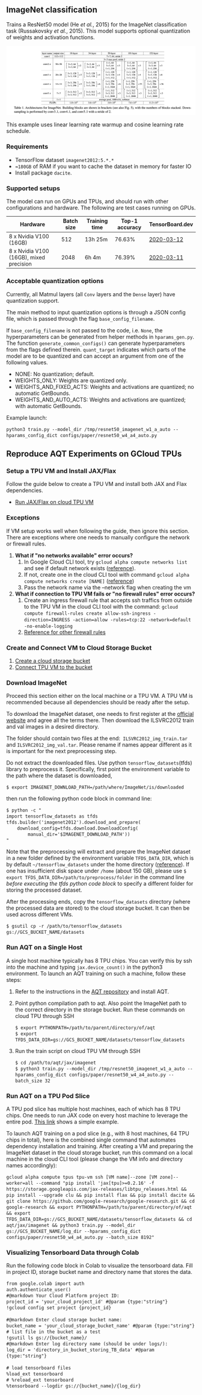 ## ImageNet classification

Trains a ResNet50 model (He *et al.*, 2015) for the ImageNet classification task
(Russakovsky *et al.*, 2015). This model supports optional quantization of
weights and activation functions.

![Architectures for Imagenet](./imagenet.png)

This example uses linear learning rate warmup and cosine learning rate schedule.

### Requirements
* TensorFlow dataset `imagenet2012:5.*.*`
* `≈180GB` of RAM if you want to cache the dataset in memory for faster IO
* Install package `dacite`.

### Supported setups

The model can run on GPUs and TPUs, and should run with other configurations and
hardware. The following are test cases running on GPUs.

| Hardware | Batch size | Training time | Top-1 accuracy  | TensorBoard.dev |
| --- | --- | --- | --- | --- |
| 8 x Nvidia V100 (16GB)  | 512  |  13h 25m  | 76.63% | [2020-03-12](https://tensorboard.dev/experiment/jrvtbnlETgai0joLBXhASw/) |
| 8 x Nvidia V100 (16GB), mixed precision  | 2048  | 6h 4m | 76.39% | [2020-03-11](https://tensorboard.dev/experiment/F5rM1GGQRpKNX207i30qGQ/) |

### Acceptable quantization options

Currently, all Matmul layers (all `Conv` layers and the `Dense` layer) have
quantization support.

The main method to input quantization options is through a JSON config file,
which is passed through the flag `base_config_filename`.

If `base_config_filename` is not passed to the code, i.e. `None`, the
hyperparameters can be generated from helper methods in `hparams_gen.py`. The
function `generate_common_configs()` can generate hyperparameters from the flags
defined therein. `quant_target` indicates which parts of the model are to be
quantized and can accept an argument from one of the following values.

- NONE: No quantization; default.
- WEIGHTS_ONLY: Weights are quantized only.
- WEIGHTS_AND_FIXED_ACTS: Weights and activations are quantized; no automatic GetBounds.
- WEIGHTS_AND_AUTO_ACTS: Weights and activations are quantized; with automatic GetBounds.

Example launch:
```
python3 train.py --model_dir /tmp/resnet50_imagenet_w1_a_auto --hparams_config_dict configs/paper/resnet50_w4_a4_auto.py
```



## Reproduce AQT Experiments on GCloud TPUs


### Setup a TPU VM and Install JAX/Flax

Follow the guide below  to create a TPU VM and install both JAX and Flax dependencies.

* [Run JAX/Flax on cloud TPU VM](https://cloud.google.com/tpu/docs/jax-quickstart-tpu-vm)


### Exceptions

If VM setup works well when following the guide, then ignore this section. There are exceptions where one needs to manually configure the network or firewall rules.



1. **What if "no networks available" error occurs?**
    1. In Google Cloud CLI tool, try `gcloud alpha compute networks list` and see if default network exists ([reference](https://cloud.google.com/sdk/gcloud/reference/alpha/compute/networks/list)).
    2. If not, create one in the cloud CLI tool with command `gcloud alpha compute networks create [NAME]` ([reference](https://cloud.google.com/sdk/gcloud/reference/alpha/compute/networks/create))
    3. Pass the network name via the –network flag when creating the vm
2. **What if connection to TPU VM fails or "no firewall rules" error occurs?**
    1. Create an ingress firewall rule that accepts ssh traffics from outside to the TPU VM in the cloud CLI tool with the command:  `gcloud compute firewall-rules create allow-ssh-ingress -direction=INGRESS -action=allow -rules=tcp:22 -network=default -no-enable-logging`
    2. [Reference for other firewall rules](https://cloud.google.com/vpc/docs/using-firewalls#console)


### Create and Connect VM to Cloud Storage Bucket



1. [Create a cloud storage bucket](https://cloud.google.com/storage/docs/creating-buckets)
2. [Connect TPU VM to the bucket](https://cloud.google.com/tpu/docs/storage-buckets#console)


### Download ImageNet

Proceed this section either on the local machine or a TPU VM. A TPU VM is recommended because all dependencies should be ready after the setup.

To download the ImageNet dataset, one needs to first register at the [official website](https://www.image-net.org/) and agree all the terms there. Then download the ILSVRC2012 train and val images in a desired directory.

The folder should contain two files at the end:` ILSVRC2012_img_train.tar` and `ILSVRC2012_img_val.tar`. Please rename if names appear different as it is important for the next preprocessing step.

Do not extract the downloaded files. Use python `tensorflow_datasets`(tfds) library to preprocess it. Specifically, first point the environment variable to the path where the dataset is downloaded,
```
$ export IMAGENET_DOWNLOAD_PATH=/path/where/ImageNet/is/downloaded
```
then run the following python code block in command line:
```
$ python -c "
import tensorflow_datasets as tfds
tfds.builder('imagenet2012').download_and_prepare(
    download_config=tfds.download.DownloadConfig(
        manual_dir='$IMAGENET_DOWNLOAD_PATH'))
"
```

Note that the preprocessing will extract and prepare the ImageNet dataset in a new folder defined by the environment variable `TFDS_DATA_DIR`, which is by default `~/tensorflow_datasets` under the home directory ([reference](https://www.tensorflow.org/datasets/api_docs/python/tfds/core/DatasetBuilder)). If one has insufficient disk space under `/home` (about 150 GB), please use 
`$ export TFDS_DATA_DIR=/path/to/preprocess/folder` 
in the command line _before executing the tfds python code block_ to specify a different folder for storing the processed dataset.

After the processing ends, copy the `tensorflow_datasets` directory (where the processed data are stored) to the cloud storage bucket. It can then be used across different VMs.
```
$ gsutil cp -r /path/to/tensorflow_datasets gs://GCS_BUCKET_NAME/datasets
```



### Run AQT on a Single Host

A single host machine typically has 8 TPU chips. You can verify this by ssh into the machine and typing `jax.device_count()` in the python3 environment. To launch an AQT training on such a machine, follow these steps:

1. Refer to the instructions in the [AQT repository](https://github.com/google-research/google-research/tree/master/aqt) and install AQT.
2. Point python compilation path to aqt. Also point the ImageNet path to the correct directory in the storage bucket. Run these commands on cloud TPU through SSH
    ```
    $ export PYTHONPATH=/path/to/parent/directory/of/aqt
    $ export TFDS_DATA_DIR=gs://GCS_BUCKET_NAME/datasets/tensorflow_datasets
    ```


3. Run the train script on cloud TPU VM through SSH
    ```
    $ cd /path/to/aqt/jax/imagenet
    $ python3 train.py --model_dir /tmp/resnet50_imagenet_w1_a_auto --hparams_config_dict configs/paper/resnet50_w4_a4_auto.py --batch_size 32
    ```




### Run AQT on a TPU Pod Slice

A TPU pod slice has multiple host machines, each of which has 8 TPU chips. One needs to run JAX code on every host machine to leverage the entire pod. [This link](https://cloud.google.com/tpu/docs/jax-pods) shows a simple example.

To launch AQT training on a pod slice (e.g., with 8 host machines, 64 TPU chips in total), here is the combined single command that automates dependency installation and training. After creating a VM and preparing the ImageNet dataset in the cloud storage bucket, run this command on a local machine in the cloud CLI tool (please change the VM info and directory names accordingly):
```
gcloud alpha compute tpus tpu-vm ssh [VM name]--zone [VM zone]--worker=all --command "pip install 'jax[tpu]>=0.2.16' -f https://storage.googleapis.com/jax-releases/libtpu_releases.html && pip install --upgrade clu && pip install flax && pip install dacite && git clone https://github.com/google-research/google-research.git && cd google-research && export PYTHONPATH=/path/to/parent/directory/of/aqt && export TFDS_DATA_DIR=gs://GCS_BUCKET_NAME/datasets/tensorflow_datasets && cd aqt/jax/imagenet && python3 train.py --model_dir gs://GCS_BUCKET_NAME/log_dir --hparams_config_dict configs/paper/resnet50_w4_a4_auto.py --batch_size 8192"
```



### Visualizing Tensorboard Data through Colab

Run the following code block in Colab to visualize the tensorboard data. Fill in project ID, storage bucket name and directory name that stores the data.
```
from google.colab import auth
auth.authenticate_user()
#@markdown Your Cloud Platform project ID:
project_id = 'your_cloud_project_id' #@param {type:"string"}
!gcloud config set project {project_id}

#@markdown Enter cloud storage bucket name:
bucket_name = 'your_cloud_storage_bucket_name' #@param {type:"string"}
# list file in the bucket as a test
!gsutil ls gs://{bucket_name}/
#@markdown Enter log directory name (should be under logs/):
log_dir = 'directory_in_bucket_storing_TB_data' #@param {type:"string"}

# load tensorboard files
%load_ext tensorboard
# %reload_ext tensorboard
%tensorboard --logdir gs://{bucket_name}/{log_dir}
```


